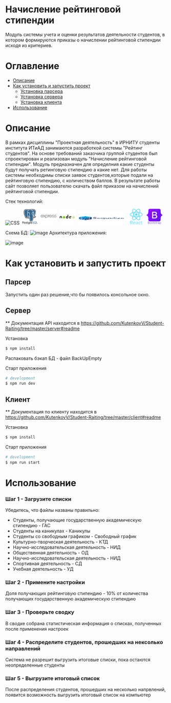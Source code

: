 # Начисление рейтинговой стипендии
Модуль системы учета и оценки результатов деятельности студентов, в котором формируются приказы о начислении рейтинговой стипендии  исходя из критериев.


# Оглавление   
- [Описание](#Описание)
- [Как установить и запустить проект](#Установка)
    - [Установка парсера](#Парсер)
    - [Установка сервера](#Сервер)
    - [Установка клиента](#Клиент)
- [Использование](#Использование)

#  <a name="Описание"> Описание </a> 
В рамках дисциплины "Проектная деятельность" в ИРНИТУ студенты института ИТиАД занимаются разработкой системы "Рейтинг студентов".
На основе требований заказчика группой студентов был спроектирован и реализован модуль "Начисление рейтинговой стипендии".
Модуль предназначен для определния какие студенты будут получать ретинговую стипендию а какие нет.
Для работы системы необходимы списки заявок студентов,которые подали на рейтинговую стипендию, с количеством баллов.
В результате работы сайт позволяет пользователю скачать файл приказом на начислений рейтинговой стипендии.

Стек технологий:
<div>
<img src="https://e7.pngegg.com/pngimages/328/221/png-clipart-c-programming-language-logo-microsoft-visual-studio-net-framework-javascript-icon-purple-logo.png" title="CSS3" alt="CSS" width="50" height="50"/>&nbsp;
<img src="https://github.com/devicons/devicon/blob/master/icons/postgresql/postgresql-original-wordmark.svg" title="CSS3" alt="CSS" width="50" height="50"/>&nbsp;
<img src="https://github.com/devicons/devicon/blob/master/icons/express/express-original-wordmark.svg" title="CSS3" alt="CSS" width="50" height="50"/>&nbsp;
<img src="https://github.com/devicons/devicon/blob/master/icons/nodejs/nodejs-original-wordmark.svg" title="NodeJS" alt="NodeJS" width="50" height="50"/>&nbsp;    
<img src="https://github.com/devicons/devicon/blob/master/icons/sequelize/sequelize-original-wordmark.svg" title="NodeJS" alt="NodeJS" width="150" height="40"/>&nbsp;
<img src="https://github.com/devicons/devicon/blob/master/icons/react/react-original-wordmark.svg" title="CSS3" alt="CSS" width="50" height="50"/>&nbsp;
<img src="https://github.com/devicons/devicon/blob/master/icons/bootstrap/bootstrap-original-wordmark.svg" title="NodeJS" alt="NodeJS" width="50" height="50"/>&nbsp;
</div>

Схема БД:
![image](https://user-images.githubusercontent.com/74527737/200838602-087c9c5e-87be-44c1-ba92-d6ce9c5094e6.png)
Архитектура приложения:

![image](https://user-images.githubusercontent.com/74527737/200835066-55ec5365-b294-4682-8dea-a89bca9f7fc3.png)


# <a name="Установка"> Как установить и запустить проект </a> 

## <a name="Парсер"> Парсер </a> 

Запустить один раз решение,что бы появилось консольное окно.

## <a name="Сервер"> Сервер </a>
** Документация API находится в https://github.com/KutenkovV/Student-Raiting/tree/master/server#readme


Установка

```bash
$ npm install
```

Распаковать бэкап БД - файл BackUpEmpty


Старт приложения

```bash
# development
$ npm run dev
```
## <a name="Клиент"> Клиент </a> 
** Документация по клиенту находится в https://github.com/KutenkovV/Student-Raiting/tree/master/client#readme

Установка

```bash
$ npm install
```

Старт приложения

```bash
# development
$ npm run start
```

#  <a name="Использование">  Использование </a> 
### Шаг 1 - Загрузите списки
Убедитесь, что файлы названы правильно:
- Студенты, получающие государственную академическую стипендию - ГАС
- Студенты на каникулах - Каникулы
- Студенты со свободным графиком - Свободный график
- Культурно-творческая деятельность - КТД
- Научно-исследовательская деятельность - НИД
- Общественная деятельность - ОД
- Научно-исследовательская деятельность - НИД
- Спортивная деятельность - СД
- Учебная деятельность - УД

### Шаг 2 - Примените настройки
Доля получающих рейтинговую стипендию - 10% от количества получающих государственную академическую стипендию

### Шаг 3 - Проверьте сводку
В сводке собрана статистическая информация о списках, полученных после применения настроек

### Шаг 4 - Распределите студентов, прошедших на нексолько направлений
Система не разрешит выгрузить итоговые списки, пока остаются неопределенные студенты

### Шаг 5 - Выгрузите итоговый список
После распределения студентов, прошедших на несколько напрвлений, появится возможность выгрузить итоговый список на компьютер





   
